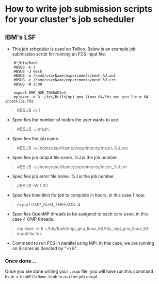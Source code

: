# How to write job submission scripts for your cluster's job scheduler

## IBM's LSF

- This job scheduler is used on Tellico. Below is an example job submission script for running an FDS input file:

```
    #!/bin/bash
    #BSUB -n 1
    #BSUB -J mesh_
    #BSUB -o /home/userName/experiments/mesh_%J.out
    #BSUB -e /home/userName/experiments/mesh_%J.err
    #BSUB -W 1:00

    export OMP_NUM_THREADS=4
    mpiexec -n 8 ~/fds/Build/mpi_gnu_linux_64/fds_mpi_gnu_linux_64 inputFile.fds
```

> #BSUB -n 1       
- Specifies the number of nodes the user wants to use.

> #BSUB -J mesh_   
- Specifies the job name.

> #BSUB -o /home/userName/experiments/mesh_%J.out   
- Specifies job output file name. %J is the job number.

> #BSUB -e /home/userName/experiments/mesh_%J.err   
- Specifies job error file name. %J is the job number.

> #BSUB -W 1:00    
- Specifies time limit for job to complete in hours, in this case 1 hour.

> export OMP_NUM_THREADS=4   
- Specifies OpenMP threads to be assigned to each core used, in this case 4 OMP threads.

> mpiexec -n 8 ~/fds/Build/mpi_gnu_linux_64/fds_mpi_gnu_linux_64 inputFile.fds   
- Command to run FDS in parallel using MPI. In this case, we are running on 8 cores as denoted by "-n 8".


### Once done...

Once you are done writing your `.bsub` file, you will have run this command `bsub < bsubFileName.bsub` to run the job script.
